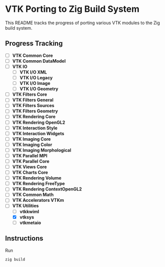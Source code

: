 # VTK Porting to Zig Build System

This README tracks the progress of porting various VTK modules to the Zig build system.

## Progress Tracking

- [ ] **VTK Common Core**  
- [ ] **VTK Common DataModel**  
- [ ] **VTK IO**  
    - [ ] **VTK I/O XML**  
    - [ ] **VTK I/O Legacy**  
    - [ ] **VTK I/O Image**  
    - [ ] **VTK I/O Geometry**  
- [ ] **VTK Filters Core**  
- [ ] **VTK Filters General**  
- [ ] **VTK Filters Sources**  
- [ ] **VTK Filters Geometry**  
- [ ] **VTK Rendering Core**  
- [ ] **VTK Rendering OpenGL2**  
- [ ] **VTK Interaction Style**  
- [ ] **VTK Interaction Widgets**  
- [ ] **VTK Imaging Core**  
- [ ] **VTK Imaging Color**  
- [ ] **VTK Imaging Morphological**  
- [ ] **VTK Parallel MPI**  
- [ ] **VTK Parallel Core**  
- [ ] **VTK Views Core**  
- [ ] **VTK Charts Core**  
- [ ] **VTK Rendering Volume**  
- [ ] **VTK Rendering FreeType**  
- [ ] **VTK Rendering ContextOpenGL2**  
- [ ] **VTK Common Math**  
- [ ] **VTK Accelerators VTKm** 
- [ ] **VTK Utilities** 
    - [ ] **vtkkwiml**  
    - [x] **vtksys**  
    - [ ] **vtkmetaio**  

## Instructions

Run
```
zig build
```
